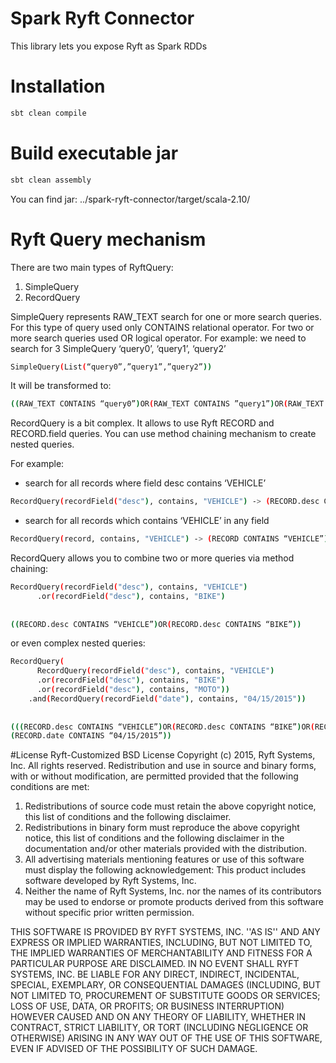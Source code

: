 # Spark Ryft Connector

This library lets you expose Ryft as Spark RDDs

# Installation
```sh
sbt clean compile
```

# Build executable jar
```sh
sbt clean assembly
```
You can find jar:
../spark-ryft-connector/target/scala-2.10/

# Ryft Query mechanism

There are two main types of RyftQuery:
1. SimpleQuery
2. RecordQuery

SimpleQuery represents RAW_TEXT search for one or more search queries. For this type of query used only CONTAINS relational operator. For two or more search queries used OR logical operator.
For example:
we need to search for 3 SimpleQuery ‘query0’, ‘query1’, ‘query2’
```sh
SimpleQuery(List(“query0”,”query1”,”query2”))
```
It will be transformed to:

```sh
((RAW_TEXT CONTAINS “query0”)OR(RAW_TEXT CONTAINS ”query1”)OR(RAW_TEXT CONTAINS “query2"))
```
RecordQuery is a bit complex. It allows to use Ryft RECORD and RECORD.field queries. You can use method chaining mechanism to create nested queries.

For example:

- search for all records where field desc contains ‘VEHICLE’

```sh
RecordQuery(recordField("desc"), contains, "VEHICLE") -> (RECORD.desc CONTAINS “VEHICLE”) 
```
- search for all records which contains ‘VEHICLE’ in any field

```sh
RecordQuery(record, contains, "VEHICLE") -> (RECORD CONTAINS “VEHICLE”) 
```

RecordQuery allows you to combine two or more queries via method chaining:

```sh
RecordQuery(recordField("desc"), contains, "VEHICLE")
      .or(recordField("desc"), contains, "BIKE")  
     
    
((RECORD.desc CONTAINS “VEHICLE”)OR(RECORD.desc CONTAINS “BIKE”))
```

or even complex nested queries:

```sh
RecordQuery(
      RecordQuery(recordField("desc"), contains, "VEHICLE")
      .or(recordField("desc"), contains, "BIKE")
      .or(recordField("desc"), contains, "MOTO"))
    .and(RecordQuery(recordField("date"), contains, "04/15/2015"))  
     
    
(((RECORD.desc CONTAINS “VEHICLE”)OR(RECORD.desc CONTAINS “BIKE”)OR(RECORD.desc CONTAINS “MOTO”))AND
(RECORD.date CONTAINS “04/15/2015”))
```


#License
Ryft-Customized BSD License
Copyright (c) 2015, Ryft Systems, Inc.
All rights reserved.
Redistribution and use in source and binary forms, with or without modification,
are permitted provided that the following conditions are met:

1. Redistributions of source code must retain the above copyright notice,
  this list of conditions and the following disclaimer.
2. Redistributions in binary form must reproduce the above copyright notice,
  this list of conditions and the following disclaimer in the documentation and/or
  other materials provided with the distribution.
3. All advertising materials mentioning features or use of this software must display the following acknowledgement:
  This product includes software developed by Ryft Systems, Inc.
4. Neither the name of Ryft Systems, Inc. nor the names of its contributors may be used
  to endorse or promote products derived from this software without specific prior written permission.

THIS SOFTWARE IS PROVIDED BY RYFT SYSTEMS, INC. ''AS IS'' AND ANY
EXPRESS OR IMPLIED WARRANTIES, INCLUDING, BUT NOT LIMITED TO, THE IMPLIED
WARRANTIES OF MERCHANTABILITY AND FITNESS FOR A PARTICULAR PURPOSE ARE
DISCLAIMED. IN NO EVENT SHALL RYFT SYSTEMS, INC. BE LIABLE FOR ANY
DIRECT, INDIRECT, INCIDENTAL, SPECIAL, EXEMPLARY, OR CONSEQUENTIAL DAMAGES
(INCLUDING, BUT NOT LIMITED TO, PROCUREMENT OF SUBSTITUTE GOODS OR SERVICES;
LOSS OF USE, DATA, OR PROFITS; OR BUSINESS INTERRUPTION) HOWEVER CAUSED AND
ON ANY THEORY OF LIABILITY, WHETHER IN CONTRACT, STRICT LIABILITY, OR TORT
(INCLUDING NEGLIGENCE OR OTHERWISE) ARISING IN ANY WAY OUT OF THE USE OF THIS
SOFTWARE, EVEN IF ADVISED OF THE POSSIBILITY OF SUCH DAMAGE.
